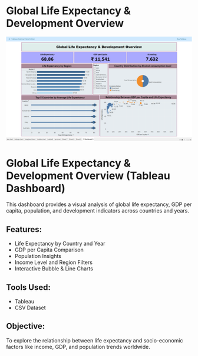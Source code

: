 # Global Life Expectancy & Development Overview

![Dashboard Screenshot](Global-Life-Expectancy-Screenshot.png)

# Global Life Expectancy & Development Overview (Tableau Dashboard)

This dashboard provides a visual analysis of global life expectancy, GDP per capita, population, and development indicators across countries and years.

## Features:
- Life Expectancy by Country and Year  
- GDP per Capita Comparison  
- Population Insights  
- Income Level and Region Filters  
- Interactive Bubble & Line Charts  

## Tools Used:
- Tableau  
- CSV Dataset 

## Objective:
To explore the relationship between life expectancy and socio-economic factors like income, GDP, and population trends worldwide.


